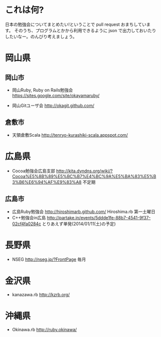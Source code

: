# これは何?

日本の勉強会についてまとめたい!ということで pull request おまちしています。
そのうち、プログラムとかから利用できるように json で出力しておいたりしたいなー。のんびり考えましょう。


# 岡山県

## 岡山市

* 岡山Ruby, Ruby on Rails勉強会 https://sites.google.com/site/okayamaruby/

* 岡山Gitユーザ会 http://okagit.github.com/

## 倉敷市

* 天領倉敷Scala http://tenryo-kurashiki-scala.appspot.com/


# 広島県

* Cocoa勉強会広島支部 http://kita.dyndns.org/wiki/?Cocoa%E5%8B%89%E5%BC%B7%E4%BC%9A%E5%BA%83%E5%B3%B6%E6%94%AF%E9%83%A8 不定期

## 広島市

* 広島Ruby勉強会 http://hiroshimarb.github.com/ Hiroshima.rb 第一土曜日
* C++勉強会in広島 http://partake.in/events/5ddde1fe-88b7-4541-9f37-02cf4fa0284c とりあえず単発(2014/01/11(土)の予定)

# 長野県

* NSEG http://nseg.jp/?FrontPage 毎月

# 金沢県

* kanazawa.rb http://kzrb.org/

# 沖縄県

* Okinawa.rb http://ruby.okinawa/
